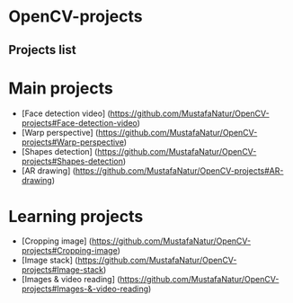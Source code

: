 # OpenCV-projects

## Projects list

# Main projects
* [Face detection video] (https://github.com/MustafaNatur/OpenCV-projects#Face-detection-video)
* [Warp perspective] (https://github.com/MustafaNatur/OpenCV-projects#Warp-perspective)
* [Shapes detection] (https://github.com/MustafaNatur/OpenCV-projects#Shapes-detection)
* [AR drawing] (https://github.com/MustafaNatur/OpenCV-projects#AR-drawing)

# Learning projects
* [Cropping image] (https://github.com/MustafaNatur/OpenCV-projects#Cropping-image)
* [Image stack] (https://github.com/MustafaNatur/OpenCV-projects#Image-stack)
* [Images & video reading] (https://github.com/MustafaNatur/OpenCV-projects#Images-&-video-reading)
